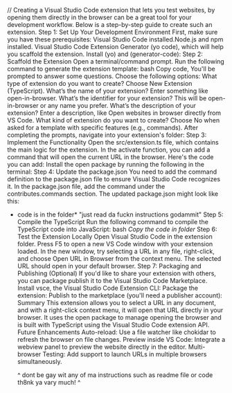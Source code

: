 // Creating a Visual Studio Code extension that lets you test websites, 
by opening them directly in the browser can be a great tool for your development workflow. 
Below is a step-by-step guide to create such an extension. Step 1: Set Up Your Development 
Environment First, make sure you have these prerequisites:
Visual Studio Code installed.Node.js and npm installed.
Visual Studio Code Extension Generator (yo code), which will help you scaffold the extension.
Install (yo) and (generator-code): Step 2: Scaffold the Extension
Open a terminal/command prompt. Run the following command to generate the extension template:
bash Copy code, You'll be prompted to answer some questions. Choose the following options:
What type of extension do you want to create? Choose New Extension (TypeScript).
What’s the name of your extension? Enter something like open-in-browser.
What’s the identifier for your extension? This will be open-in-browser or any name you prefer.
What’s the description of your extension? Enter a description, like Open websites in browser directly from VS Code.
What kind of extension do you want to create? Choose No when asked for a template with specific features (e.g., commands).
After completing the prompts, navigate into your extension's folder:
Step 3: Implement the Functionality Open the src/extension.ts file, which contains the main logic for the extension.
In the activate function, you can add a command that will open the current URL in the browser. Here's the code you can add:
Install the open package by running the following in the terminal:
Step 4: Update the package.json You need to add the command definition to the package.json file to ensure Visual Studio Code recognizes it.
In the package.json file, add the command under the contributes.commands section. The updated package.json might look like this:
* code is in the folder* "just read da fuckn instructions godammit"
Step 5: Compile the TypeScript Run the following command to compile the TypeScript code into JavaScript:
bash *Copy the code in folder* Step 6: Test the Extension Locally Open Visual Studio Code in the extension folder.
Press F5 to open a new VS Code window with your extension loaded.
In the new window, try selecting a URL in any file, right-click, and choose Open URL in Browser from the context menu.
The selected URL should open in your default browser.
Step 7: Packaging and Publishing (Optional) If you'd like to share your extension with others,
you can package publish it to the Visual Studio Code Marketplace.
Install vsce, the Visual Studio Code Extension CLI: 
Package the extension: Publish to the marketplace (you'll need a publisher account):
Summary This extension allows you to select a URL in any document,
and with a right-click context menu, it will open that URL directly in your browser.
It uses the open package to manage opening the browser and is built with TypeScript using the Visual Studio Code extension API. Future Enhancements
Auto-reload: Use a file watcher like chokidar to refresh the browser on file changes.
Preview inside VS Code: Integrate a webview panel to preview the website directly in the editor.
Multi-browser Testing: Add support to launch URLs in multiple browsers simultaneously.

  ^ dont be gay wit any of ma instructions such as readme file or code th8nk ya vary much! ^ 

